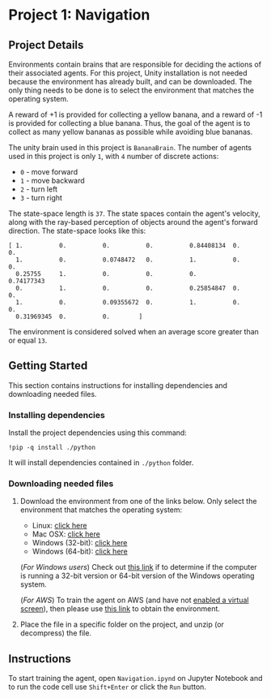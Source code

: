# Project 1: Navigation

## Project Details

Environments contain brains that are responsible for deciding the actions of their associated agents. For this project, Unity installation is not needed because the environment has already built, and can be downloaded. The only thing needs to be done is to select the environment that matches the operating system.

A reward of +1 is provided for collecting a yellow banana, and a reward of -1 is provided for collecting a blue banana. Thus, the goal of the agent is to collect as many yellow bananas as possible while avoiding blue bananas.

The unity brain used in this project is `BananaBrain`. The number of agents used in this project is only `1`, with `4` number of discrete actions:

* `0` - move forward
* `1` - move backward
* `2` - turn left
* `3` - turn right

The state-space length is `37`. The state spaces contain the agent's velocity, along with the ray-based perception of objects around the agent's forward direction. The state-space looks like this:

```
[ 1.          0.          0.          0.          0.84408134  0.          0.
  1.          0.          0.0748472   0.          1.          0.          0.
  0.25755     1.          0.          0.          0.          0.74177343
  0.          1.          0.          0.          0.25854847  0.          0.
  1.          0.          0.09355672  0.          1.          0.          0.
  0.31969345  0.          0.        ]
```

  The environment is considered solved when an average score greater than or equal `13`.

## Getting Started

This section contains instructions for installing dependencies and downloading needed files.

### Installing dependencies

Install the project dependencies using this command:

```
!pip -q install ./python
```

It will install dependencies contained in `./python` folder.

### Downloading needed files

1. Download the environment from one of the links below. Only select the environment that matches the operating system:

    * Linux: [click here](https://s3-us-west-1.amazonaws.com/udacity-drlnd/P1/Banana/Banana_Linux.zip)
    * Mac OSX: [click here](https://s3-us-west-1.amazonaws.com/udacity-drlnd/P1/Banana/VisualBanana.app.zip)
    * Windows (32-bit): [click here](https://s3-us-west-1.amazonaws.com/udacity-drlnd/P1/Banana/VisualBanana_Windows_x86.zip)
    * Windows (64-bit): [click here](https://s3-us-west-1.amazonaws.com/udacity-drlnd/P1/Banana/VisualBanana_Windows_x86_64.zip)

    (_For Windows users_) Check out [this link](https://support.microsoft.com/en-us/help/827218/how-to-determine-whether-a-computer-is-running-a-32-bit-version-or-64) if to determine if the computer is running a 32-bit version or 64-bit version of the Windows operating system.

    (_For AWS_) To train the agent on AWS (and have not [enabled a virtual screen](https://github.com/Unity-Technologies/ml-agents/blob/master/docs/Training-on-Amazon-Web-Service.md)), then please use [this link](https://s3-us-west-1.amazonaws.com/udacity-drlnd/P1/Banana/Banana_Linux_NoVis.zip) to obtain the environment.

2. Place the file in a specific folder on the project, and unzip (or decompress) the file.

## Instructions

To start training the agent, open `Navigation.ipynd` on Jupyter Notebook and to run the code cell use `Shift+Enter` or click the `Run` button.